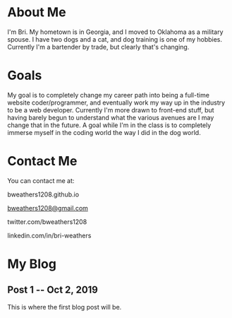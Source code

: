 <!DOCTYPE html>
<html>
<body>

# About Me

I'm Bri. My hometown is in Georgia, and I moved to Oklahoma as a military spouse. I have two dogs and a cat, and dog training is one of my hobbies.
Currently I'm a bartender by trade, but clearly that's changing.

# Goals

My goal is to completely change my career path into being a full-time website coder/programmer, and eventually work my way up in the industry to be a web developer.
Currently I'm more drawn to front-end stuff, but having barely begun to understand what the various avenues are I may change that in the future.
A goal while I'm in the class is to completely immerse myself in the coding world the way I did in the dog world.

# Contact Me

You can contact me at:

bweathers1208.github.io

bweathers1208@gmail.com

twitter.com/bweathers1208

linkedin.com/in/bri-weathers

# My Blog

## Post 1 -- Oct 2, 2019

This is where the first blog post will be.
